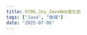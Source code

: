 ```yaml
---
title: 0706_Joy_JavaWeb進化史
tags: ["Java", "後端"]
date: "2025-07-06"
---
```


<script setup lang="ts">
  import {ref} from 'vue';
  const canvaData = ref({
    src: 'https://www.canva.com/design/DAGpwh_3LtQ/vmSdgyTxsZYhMepiUvo32A/view?embed',
    title: 'Java Web 進化史',
    author: 'Joy',
    createdDate: '2025-07-06',
  })
</div>
</script>

<CanvaPPT v-bind="canvaData" />

